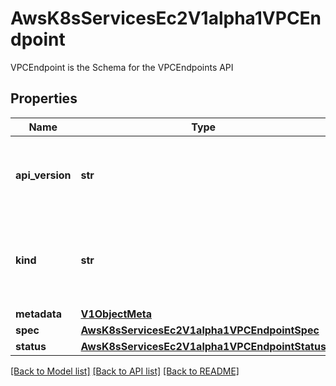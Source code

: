 # AwsK8sServicesEc2V1alpha1VPCEndpoint

VPCEndpoint is the Schema for the VPCEndpoints API
## Properties
Name | Type | Description | Notes
------------ | ------------- | ------------- | -------------
**api_version** | **str** | APIVersion defines the versioned schema of this representation of an object. Servers should convert recognized schemas to the latest internal value, and may reject unrecognized values. More info: https://git.k8s.io/community/contributors/devel/sig-architecture/api-conventions.md#resources | [optional] 
**kind** | **str** | Kind is a string value representing the REST resource this object represents. Servers may infer this from the endpoint the kubernetes.client submits requests to. Cannot be updated. In CamelCase. More info: https://git.k8s.io/community/contributors/devel/sig-architecture/api-conventions.md#types-kinds | [optional] 
**metadata** | [**V1ObjectMeta**](V1ObjectMeta.md) |  | [optional] 
**spec** | [**AwsK8sServicesEc2V1alpha1VPCEndpointSpec**](AwsK8sServicesEc2V1alpha1VPCEndpointSpec.md) |  | [optional] 
**status** | [**AwsK8sServicesEc2V1alpha1VPCEndpointStatus**](AwsK8sServicesEc2V1alpha1VPCEndpointStatus.md) |  | [optional] 

[[Back to Model list]](../README.md#documentation-for-models) [[Back to API list]](../README.md#documentation-for-api-endpoints) [[Back to README]](../README.md)


